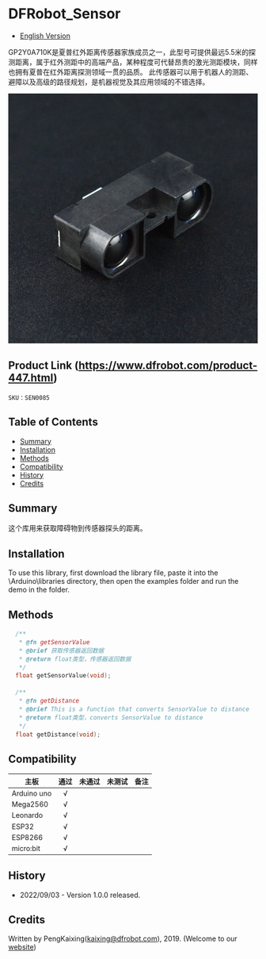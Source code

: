 # DFRobot_Sensor
- [English Version](./README.md)

GP2Y0A710K是夏普红外距离传感器家族成员之一，此型号可提供最远5.5米的探测距离，属于红外测距中的高端产品，某种程度可代替昂贵的激光测距模块，同样也拥有夏普在红外距离探测领域一贯的品质。 此传感器可以用于机器人的测距、避障以及高级的路径规划，是机器视觉及其应用领域的不错选择。

![产品效果图片](./resources/images/SEN0085.png)

## Product Link (https://www.dfrobot.com/product-447.html)

    SKU：SEN0085

## Table of Contents

  * [Summary](#summary)
  * [Installation](#installation)
  * [Methods](#methods)
  * [Compatibility](#compatibility)
  * [History](#history)
  * [Credits](#credits)

## Summary

这个库用来获取障碍物到传感器探头的距离。

## Installation

To use this library, first download the library file, paste it into the \Arduino\libraries directory, then open the examples folder and run the demo in the folder.

## Methods

```C++
  /**
   * @fn getSensorValue
   * @brief 获取传感器返回数据
   * @return float类型，传感器返回数据
   */
  float getSensorValue(void);

  /**
   * @fn getDistance
   * @brief This is a function that converts SensorValue to distance 
   * @return float类型，converts SensorValue to distance 
   */
  float getDistance(void);
```

## Compatibility

主板               | 通过  | 未通过   | 未测试   | 备注
------------------ | :----------: | :----------: | :---------: | -----
Arduino uno        |      √       |              |             | 
Mega2560        |      √       |              |             | 
Leonardo        |      √       |              |             | 
ESP32           |      √       |              |             | 
ESP8266           |      √       |              |             | 
micro:bit        |      √       |              |             | 

## History

- 2022/09/03 - Version 1.0.0 released.

## Credits

Written by PengKaixing(kaixing@dfrobot.com), 2019. (Welcome to our [website](https://www.dfrobot.com/))





